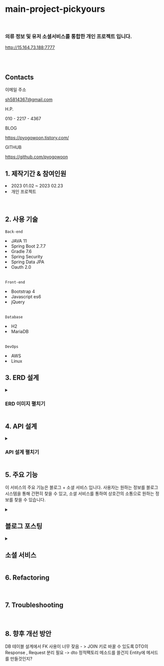 # main-project-pickyours 

<br/>
  
### 의류 정보 및 유저 소셜서비스를 통합한 개인 프로젝트 입니다.
<http://15.164.73.188:7777>

##
<br/>



## Contacts

 이메일 주소
 
 sh5814367@gmail.com
 
 H.P.
 
 010 - 2217 - 4367
 
 BLOG
 
 <https://pyogowoon.tistory.com/>
 
 GITHUB
 
 <https://github.com/pyogowoon>
 
 
##

## 1. 제작기간 & 참여인원
<li> 2023 01.02 ~ 2023 02.23 </li>
<li> 개인 프로젝트 </li>
<br/>
<br/>

## 2. 사용 기술
 ` Back-end `
 
<li> JAVA 11 </li>
 
 
<li> Spring Boot 2.7.7 </li>
 
 
<li> Gradle 7.6 </li>

 
<li> Spring Security </li>

 
<li> Spring Data JPA </li>

 
<li> Oauth 2.0 </li>
<br/>
 
 ` Front-end 
 `
 <li> Bootstrap 4 </li>
 <li> Javascript es6 </li>
 <li> jQuery </li>
  
<br/>

` Database `
<li> H2 </li>
<li> MariaDB </li>

<br/>

` DevOps `
 <li> AWS</li>
 <li>Linux</li>
 
 ## 3. ERD 설계 
 <details>
 <summary> <h3> ERD 이미지 펼치기 </h3> </summary>
 
 <img src="./src/main/resources/static/images/ERD.png">
 
 </details>
 
 ## 4. API 설계
 <details>
 <summary> <h3> API 설계 펼치기 </h3> </summary>
 
 </details>
 
 ## 5. 주요 기능
 
 이 서비스의 주요 기능은 블로그 + 소셜 서비스 입니다.
 사용자는 원하는 정보를 블로그 시스템을 통해 간편히 찾을 수 있고, 소셜 서비스를 통하여 상호간의 소통으로
 원하는 정보를 찾을 수 있습니다.
 


<details>
 <summary> <H2>블로그 포스팅 </h2></summary> 

<!-- summary 아래 한칸 공백 두어야함 -->
## 접은 제목
접은 내용
</details>

<details>
 <summary> <h2> 소셜 서비스 </h2> </summary>
 
 
 내용
 </details>
  
  
 
 ## 6. Refactoring
 
 <br/>
 

 ## 7. Troubleshooting
 <br/>
 
 ## 8. 향후 개선 방안
 
  DB 테이블 설계에서 FK 사용이 너무 잦음 - > JOIN 키로 바꿀 수 있도록
  DTO의 Response , Request 분리 필요 -> dto 정적팩토리 메소드를 쓸건지 Entity에 메서드를 만들것인지?
  
  
 
